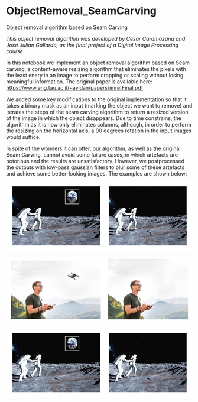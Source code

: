 # ObjectRemoval_SeamCarving
Object removal algorithm based on Seam Carving

*This object removal algorithm was developed by César Caramazana and José Julián Gallardo, as the final project of a Digital Image Processing course*. 

In this notebook we implement an object removal algorithm based on Seam carving, a content-aware resizing algorithm that eliminates the pixels with the least enery in an image to perform cropping or scaling without losing meaningful information. The original paper is available here: https://www.eng.tau.ac.il/~avidan/papers/imretFinal.pdf

We added some key modifications to the original implementation so that it takes a binary mask as an input (marking the object we want to remove) and iterates the steps of the seam carving algorithm to return a resized version of the image in which the object disappears. Due to time constrains, the algorithm as it is now only eliminates columns, although, in order to perform the resizing on the horizontal axis, a 90 degrees rotation in the input images would suffice. 

In spite of the wonders it can offer, our algorithm, as well as the original Seam Carving, cannot avoid some failure cases, in which artefacts are notorious and the results are unsatisfactory. However, we postprocessed the outputs with low-pass gaussian filters to blur some of these artefacts and achieve some better-looking images. The examples are shown below:

![o1](https://github.com/CesarCaramazana/ObjectRemoval_SeamCarving/blob/main/images/ob_r1.PNG?raw=True)

![o2](https://github.com/CesarCaramazana/ObjectRemoval_SeamCarving/blob/main/images/ob_r2.PNG?raw=True)

![o3](https://github.com/CesarCaramazana/ObjectRemoval_SeamCarving/blob/main/images/ob_r1.PNG?raw=True)
